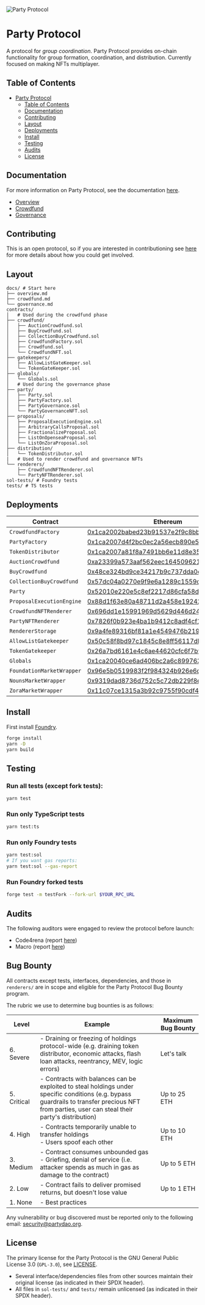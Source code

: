 ![Party Protocol](.github/assets/banner.png)

# Party Protocol

A protocol for _group coordination_. Party Protocol provides on-chain functionality for group formation, coordination, and distribution. Currently focused on making NFTs multiplayer.

## Table of Contents

- [Party Protocol](https://github.com/PartyDAO/party-protocol#party-protocol)
  - [Table of Contents](https://github.com/PartyDAO/party-protocol#table-of-contents)
  - [Documentation](https://github.com/PartyDAO/party-protocol#documentation)
  - [Contributing](https://github.com/PartyDAO/party-protocol#contributing)
  - [Layout](https://github.com/PartyDAO/party-protocol#layout)
  - [Deployments](https://github.com/PartyDAO/party-protocol#deployments)
  - [Install](https://github.com/PartyDAO/party-protocol#install)
  - [Testing](https://github.com/PartyDAO/party-protocol#testing)
  - [Audits](https://github.com/PartyDAO/party-protocol#audits)
  - [License](https://github.com/PartyDAO/party-protocol#license)

## Documentation

For more information on Party Protocol, see the documentation [here](./docs/).

- [Overview](./docs/README.md)
- [Crowdfund](./docs/crowdfund.md)
- [Governance](./docs/governance.md)

## Contributing

This is an open protocol, so if you are interested in contributioning see [here](./CONTRIBUTING.md) for more details about how you could get involved.

## Layout

```
docs/ # Start here
├── overview.md
├── crowdfund.md
└── governance.md
contracts/
│   # Used during the crowdfund phase
├── crowdfund/
│   ├── AuctionCrowdfund.sol
│   ├── BuyCrowdfund.sol
│   ├── CollectionBuyCrowdfund.sol
│   ├── CrowdfundFactory.sol
│   ├── Crowdfund.sol
│   └── CrowdfundNFT.sol
├── gatekeepers/
│   ├── AllowListGateKeeper.sol
│   └── TokenGateKeeper.sol
├── globals/
│   └── Globals.sol
│   # Used during the governance phase
├── party/
│   ├── Party.sol
│   ├── PartyFactory.sol
│   ├── PartyGovernance.sol
│   └── PartyGovernanceNFT.sol
├── proposals/
│   ├── ProposalExecutionEngine.sol
│   ├── ArbitraryCallsProposal.sol
│   ├── FractionalizeProposal.sol
│   ├── ListOnOpenseaProposal.sol
│   └── ListOnZoraProposal.sol
├── distribution/
│   └── TokenDistributor.sol
|   # Used to render crowdfund and governance NFTs
└── renderers/
    ├── CrowdfundNFTRenderer.sol
    └── PartyNFTRenderer.sol
sol-tests/ # Foundry tests
tests/ # TS tests
```

## Deployments

| Contract                  | Ethereum                                                                                                              | Goerli                                                                                                                       |
| ------------------------- | --------------------------------------------------------------------------------------------------------------------- | ---------------------------------------------------------------------------------------------------------------------------- |
| `CrowdfundFactory`        | [0x1ca2002babed23b91537e2f9c8bb61b97798c806](https://etherscan.io/address/0x1ca2002babed23b91537e2f9c8bb61b97798c806) | [0xe84a62494aaaa4090a561dec1561cb10a93a93ab](https://goerli.etherscan.io/address/0xe84a62494aaaa4090a561dec1561cb10a93a93ab) |
| `PartyFactory`            | [0x1ca2007d4f2bc0ec2a56ecb890e56e05f36182df](https://etherscan.io/address/0x1ca2007d4f2bc0ec2a56ecb890e56e05f36182df) | [0xd1bc5eed9a90911caa76a8ea1f11c4ea012976fc](https://goerli.etherscan.io/address/0xd1bc5eed9a90911caa76a8ea1f11c4ea012976fc) |
| `TokenDistributor`        | [0x1ca2007a81f8a7491bb6e11d8e357fd810896454](https://etherscan.io/address/0x1ca2007a81f8a7491bb6e11d8e357fd810896454) | [0xe6f58b31344404e3479d81fb8f9dd592feb37965](https://goerli.etherscan.io/address/0xe6f58b31344404e3479d81fb8f9dd592feb37965) |
| `AuctionCrowdfund`        | [0xa23399a573aaf562eec1645096218fecfdc22759](https://etherscan.io/address/0xa23399a573aaf562eec1645096218fecfdc22759) | [0xe0a0fcc467196fda0a6cbdbba73505aed1e31b31](https://goerli.etherscan.io/address/0xe0a0fcc467196fda0a6cbdbba73505aed1e31b31) |
| `BuyCrowdfund`            | [0x48ce324bd9ce34217b9c737dda0cec2f28a0626e](https://etherscan.io/address/0x48ce324bd9ce34217b9c737dda0cec2f28a0626e) | [0x1471fe2985810525f29412dc555c5a911403d144](https://goerli.etherscan.io/address/0x1471fe2985810525f29412dc555c5a911403d144) |
| `CollectionBuyCrowdfund`  | [0x57dc04a0270e9f9e6a1289c1559c84098ba0fa9c](https://etherscan.io/address/0x57dc04a0270e9f9e6a1289c1559c84098ba0fa9c) | [0x0d5a70d1a340c737b74162a60ffca0f94a4c9699](https://goerli.etherscan.io/address/0x0d5a70d1a340c737b74162a60ffca0f94a4c9699) |
| `Party`                   | [0x52010e220e5c8ef2217d86cfa58da51da39e8ec4](https://etherscan.io/address/0x52010e220e5c8ef2217d86cfa58da51da39e8ec4) | [0xa3b4a7110b48fdff1970d787d1cdcb9679176464](https://goerli.etherscan.io/address/0xa3b4a7110b48fdff1970d787d1cdcb9679176464) |
| `ProposalExecutionEngine` | [0x88d1f63e80a48711d2a458e1924224435c10beed](https://etherscan.io/address/0x88d1f63e80a48711d2a458e1924224435c10beed) | [0xd36689563949ddf6ff01d89b514f6bfc2b443dde](https://goerli.etherscan.io/address/0xd36689563949ddf6ff01d89b514f6bfc2b443dde) |
| `CrowdfundNFTRenderer`    | [0x696dd1e15991969d5629d446d24dc2df9830e419](https://etherscan.io/address/0x696dd1e15991969d5629d446d24dc2df9830e419) | [0xe99446935bc7ef76f68cb0250f0e3e1c72371fb4](https://goerli.etherscan.io/address/0xe99446935bc7ef76f68cb0250f0e3e1c72371fb4) |
| `PartyNFTRenderer`        | [0x7826f0b923e4ba1b9412c8adf4cf19c87146d2d3](https://etherscan.io/address/0x7826f0b923e4ba1b9412c8adf4cf19c87146d2d3) | [0xeef9cd7a71d31054f794545308cf0503708b2980](https://goerli.etherscan.io/address/0xeef9cd7a71d31054f794545308cf0503708b2980) |
| `RendererStorage`         | [0x9a4fe89316bf81a1e4549476b219c456703c3f62](https://etherscan.io/address/0x9a4fe89316bf81a1e4549476b219c456703c3f62) | [0x35c3bd81f7b3e2ddce70f2b9f2ca94ac9992ee23](https://goerli.etherscan.io/address/0x35c3bd81f7b3e2ddce70f2b9f2ca94ac9992ee23) |
| `AllowListGatekeeper`     | [0x50c58f8bd97c1845c8e8ff56117dbce8a5b009b2](https://etherscan.io/address/0x50c58f8bd97c1845c8e8ff56117dbce8a5b009b2) | [0xadcec7b4db7969dff00b9e5304be8e0d1261d6b4](https://goerli.etherscan.io/address/0xadcec7b4db7969dff00b9e5304be8e0d1261d6b4) |
| `TokenGatekeeper`         | [0x26a7bd6161e4c6ae44620cfc6f7b9c3daf83ad0b](https://etherscan.io/address/0x26a7bd6161e4c6ae44620cfc6f7b9c3daf83ad0b) | [0xa6fbce9898a34a1e6db5dab699b20b6bfefda8c3](https://goerli.etherscan.io/address/0xa6fbce9898a34a1e6db5dab699b20b6bfefda8c3) |
| `Globals`                 | [0x1ca20040ce6ad406bc2a6c89976388829e7fbade](https://etherscan.io/address/0x1ca20040ce6ad406bc2a6c89976388829e7fbade) | [0x753e22d4e112a4d8b07df9c4c578b116e3b48792](https://goerli.etherscan.io/address/0x753e22d4e112a4d8b07df9c4c578b116e3b48792) |
| `FoundationMarketWrapper` | [0x96e5b0519983f2f984324b926e6d28c3a4eb92a1](https://etherscan.io/address/0x96e5b0519983f2f984324b926e6d28c3a4eb92a1) | [0xc1bb865106e3c86b1804ffaac7795f82c93c8cef](https://goerli.etherscan.io/address/0xc1bb865106e3c86b1804ffaac7795f82c93c8cef) |
| `NounsMarketWrapper`      | [0x9319dad8736d752c5c72db229f8e1b280dc80ab1](https://etherscan.io/address/0x9319dad8736d752c5c72db229f8e1b280dc80ab1) | [0x8633b1f69da83067ab1ec85a3411de354fbf96cd](https://goerli.etherscan.io/address/0x8633b1f69da83067ab1ec85a3411de354fbf96cd) |
| `ZoraMarketWrapper`       | [0x11c07ce1315a3b92c9755f90cdf40b04b88c5731](https://etherscan.io/address/0x11c07ce1315a3b92c9755f90cdf40b04b88c5731) | [0x969ee9ea5cebc042b689bff8e5497f96808353ae](https://goerli.etherscan.io/address/0x969ee9ea5cebc042b689bff8e5497f96808353ae) |

## Install

First install [Foundry](https://book.getfoundry.sh/getting-started/installation.html).

```bash
forge install
yarn -D
yarn build
```

## Testing

### Run all tests (except fork tests):

```bash
yarn test
```

### Run only TypeScript tests

```bash
yarn test:ts
```

### Run only Foundry tests

```bash
yarn test:sol
# If you want gas reports:
yarn test:sol --gas-report
```

### Run Foundry forked tests

```bash
forge test -m testFork --fork-url $YOUR_RPC_URL
```

## Audits

The following auditors were engaged to review the protocol before launch:

- Code4rena (report [here](./audits/partydao-c4-report.md))
- Macro (report [here](./audits/Party-Protocol-Macro-Audit.pdf))

## Bug Bounty

All contracts except tests, interfaces, dependencies, and those in `renderers/` are in scope and eligible for the Party Protocol Bug Bounty program.

The rubric we use to determine bug bounties is as follows:

| **Level**   | **Example**                                                                                                                                                                                      | **Maximum Bug Bounty** |
| ----------- | ------------------------------------------------------------------------------------------------------------------------------------------------------------------------------------------------ | ---------------------- |
| 6. Severe   | - Draining or freezing of holdings protocol-wide (e.g. draining token distributor, economic attacks, flash loan attacks, reentrancy, MEV, logic errors)                                          | Let's talk             |
| 5. Critical | - Contracts with balances can be exploited to steal holdings under specific conditions (e.g. bypass guardrails to transfer precious NFT from parties, user can steal their party's distribution) | Up to 25 ETH           |
| 4. High     | - Contracts temporarily unable to transfer holdings<br>- Users spoof each other                                                                                                                  | Up to 10 ETH           |
| 3. Medium   | - Contract consumes unbounded gas<br>- Griefing, denial of service (i.e. attacker spends as much in gas as damage to the contract)                                                               | Up to 5 ETH            |
| 2. Low      | - Contract fails to deliver promised returns, but doesn't lose value                                                                                                                             | Up to 1 ETH            |
| 1. None     | - Best practices                                                                                                                                                                                 |                        |

Any vulnerability or bug discovered must be reported only to the following email: [security@partydao.org](mailto:security@partydao.org).

## License

The primary license for the Party Protocol is the GNU General Public License 3.0 (`GPL-3.0`), see [LICENSE](./LICENSE).

- Several interface/dependencies files from other sources maintain their original license (as indicated in their SPDX header).
- All files in `sol-tests/` and `tests/` remain unlicensed (as indicated in their SPDX header).

